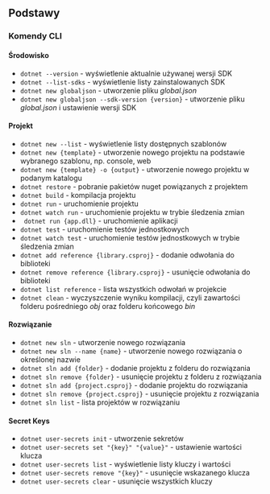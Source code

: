 ## Podstawy
### Komendy CLI

#### Środowisko
- ``` dotnet --version ``` - wyświetlenie aktualnie używanej wersji SDK
- ``` dotnet --list-sdks ``` - wyświetlenie listy zainstalowanych SDK
- ``` dotnet new globaljson ``` - utworzenie pliku _global.json_
- ``` dotnet new globaljson --sdk-version {version} ``` - utworzenie pliku _global.json_ i ustawienie wersji SDK

#### Projekt
- ``` dotnet new --list ``` - wyświetlenie listy dostępnych szablonów
- ``` dotnet new {template} ``` - utworzenie nowego projektu na podstawie wybranego szablonu, np. console, web
- ``` dotnet new {template} -o {output} ``` - utworzenie nowego projektu w podanym katalogu
- ``` dotnet restore ``` - pobranie pakietów nuget powiązanych z projektem
- ``` dotnet build ``` - kompilacja projektu
- ``` dotnet run ``` - uruchomienie projektu
- ``` dotnet watch run ``` - uruchomienie projektu w trybie śledzenia zmian
- ``` dotnet run {app.dll}``` - uruchomienie aplikacji
- ``` dotnet test ``` - uruchomienie testów jednostkowych
- ``` dotnet watch test ``` - uruchomienie testów jednostkowych w trybie śledzenia zmian
- ``` dotnet add reference {library.csproj} ``` - dodanie odwołania do biblioteki
- ``` dotnet remove reference {library.csproj} ``` - usunięcie odwołania do biblioteki
- ``` dotnet list reference ``` - lista wszystkich odwołań w projekcie
- ``` dotnet clean ``` - wyczyszczenie wyniku kompilacji, czyli zawartości folderu pośredniego _obj_ oraz folderu końcowego _bin_

#### Rozwiązanie
- ``` dotnet new sln ``` - utworzenie nowego rozwiązania
- ``` dotnet new sln --name {name} ``` - utworzenie nowego rozwiązania o określonej nazwie
- ``` dotnet sln add {folder} ``` - dodanie projektu z folderu do rozwiązania
- ``` dotnet sln remove {folder} ``` - usunięcie projektu z folderu z rozwiązania
- ``` dotnet sln add {project.csproj} ``` - dodanie projektu do rozwiązania
- ``` dotnet sln remove {project.csproj} ``` - usunięcie projektu z rozwiązania
- ``` dotnet sln list ``` - lista projektów w rozwiązaniu

#### Secret Keys
- ``` dotnet user-secrets init ``` - utworzenie sekretów
- ``` dotnet user-secrets set "{key}" "{value}" ``` - ustawienie wartości klucza
- ``` dotnet user-secrets list ``` - wyświetlenie listy kluczy i wartości
- ``` dotnet user-secrets remove "{key}" ``` - usunięcie wskazanego klucza
- ``` dotnet user-secrets clear ``` - usunięcie wszystkich kluczy